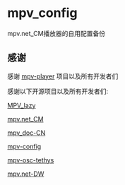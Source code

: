 # mpv_config
mpv.net_CM播放器的自用配置备份
## 感谢
感谢 [mpv-player](https://github.com/mpv-player) 项目以及所有开发者们

感谢以下开源项目以及所有开发者们:

[MPV_lazy](https://github.com/hooke007/MPV_lazy)

[mpv.net_CM](https://github.com/hooke007/mpv.net_CM)

[mpv_doc-CN](https://github.com/hooke007/mpv_doc-CN)

[mpv-config](https://github.com/dyphire/mpv-config)

[mpv-osc-tethys](https://github.com/Zren/mpv-osc-tethys)

[mpv.net-DW](https://github.com/diana7127/mpv.net-DW)
